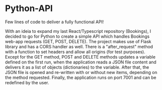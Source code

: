 # Python-API
Few lines of code to deliver a fully functional API!

With an ideia to expand my last React/Typescript repository (Bookings), I decided to go for Python
to create a simple API which handles Bookings web-app requests (GET, POST, DELETE).
The project makes use of Flask library and has a CORS handler as well.
There is a "after_request" method with a function to set headers and allow all origins (for test purposes).
Except for the GET method, POST and DELETE methods updates a variable defined on the first run, when the application
reads a JSON file content and delivers it as a list of objects (dictionaries) to the variable.
After that, the JSON file is opened and re-written with or without new items, depending on the method requested.
Finally, the application runs on port 7001 and can be redefined by the user.
